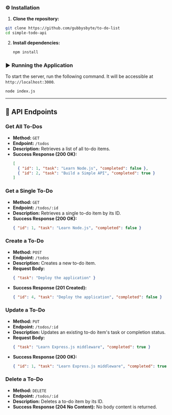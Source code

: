 ### ⚙️ Installation

1.  **Clone the repository:**

   ```bash
   git clone https://github.com/gubbysbyte/to-do-list
   cd simple-todo-api
```

2.  **Install dependencies:**

    ```bash
    npm install
    ```

### ▶️ Running the Application

To start the server, run the following command. It will be accessible at `http://localhost:3000`.

```bash
node index.js
```

---

## 📖 API Endpoints

### Get All To-Dos

-   **Method:** `GET`
-   **Endpoint:** `/todos`
-   **Description:** Retrieves a list of all to-do items.
-   **Success Response (200 OK):**
    ```json
    [
      { "id": 1, "task": "Learn Node.js", "completed": false },
      { "id": 2, "task": "Build a Simple API", "completed": true }
    ]
    ```

### Get a Single To-Do

-   **Method:** `GET`
-   **Endpoint:** `/todos/:id`
-   **Description:** Retrieves a single to-do item by its ID.
-   **Success Response (200 OK):**
    ```json
    { "id": 1, "task": "Learn Node.js", "completed": false }
    ```

### Create a To-Do

-   **Method:** `POST`
-   **Endpoint:** `/todos`
-   **Description:** Creates a new to-do item.
-   **Request Body:**
    ```json
    { "task": "Deploy the application" }
    ```
-   **Success Response (201 Created):**
    ```json
    { "id": 4, "task": "Deploy the application", "completed": false }
    ```

### Update a To-Do

-   **Method:** `PUT`
-   **Endpoint:** `/todos/:id`
-   **Description:** Updates an existing to-do item's task or completion status.
-   **Request Body:**
    ```json
    { "task": "Learn Express.js middleware", "completed": true }
    ```
-   **Success Response (200 OK):**
    ```json
    { "id": 1, "task": "Learn Express.js middleware", "completed": true }
    ```

### Delete a To-Do

-   **Method:** `DELETE`
-   **Endpoint:** `/todos/:id`
-   **Description:** Deletes a to-do item by its ID.
-   **Success Response (204 No Content):** No body content is returned.
